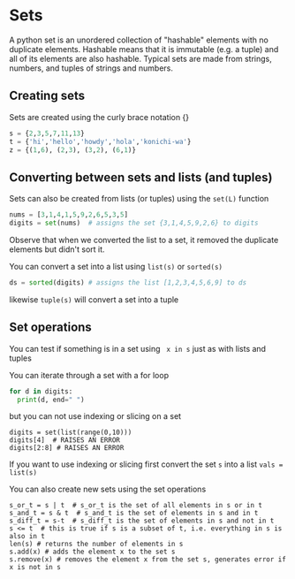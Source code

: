 # Sets
A python set is an unordered collection of "hashable" elements with no duplicate elements.
Hashable means that it is immutable (e.g. a tuple) and all of its elements are also hashable.
Typical sets are made from strings, numbers, and tuples of strings and numbers.

## Creating sets
Sets are created using the curly brace notation {}
``` python
s = {2,3,5,7,11,13}
t = {'hi','hello','howdy','hola','konichi-wa'}
z = {(1,6), (2,3), (3,2), (6,1)}
```

## Converting between sets and lists (and tuples)
Sets can also be created from lists (or tuples) using the ```set(L)``` function
``` python
nums = [3,1,4,1,5,9,2,6,5,3,5]
digits = set(nums)  # assigns the set {3,1,4,5,9,2,6} to digits
```
Observe that when we converted the list to a set, it removed the duplicate elements but didn't sort it.

You can convert a set into a list using ```list(s)``` or ```sorted(s)```
``` python
ds = sorted(digits) # assigns the list [1,2,3,4,5,6,9] to ds
```
likewise ```tuple(s)``` will convert a set into a tuple

## Set operations
You can test if something is in a set using ``` x in s``` just as with lists and tuples

You can iterate through a set with a for loop
``` python
for d in digits:
  print(d, end=" ")
```
but you can not use indexing or slicing on a set
```
digits = set(list(range(0,10)))
digits[4]  # RAISES AN ERROR
digits[2:8] # RAISES AN ERROR
```
If you want to use indexing or slicing first convert the set ```s``` into a list ```vals = list(s)```

You can also create new sets using the set operations 
``` pythons
s_or_t = s | t  # s_or_t is the set of all elements in s or in t
s_and_t = s & t  # s_and_t is the set of elements in s and in t
s_diff_t = s-t  # s_diff_t is the set of elements in s and not in t
s <= t  # this is true if s is a subset of t, i.e. everything in s is also in t
len(s) # returns the number of elements in s
s.add(x) # adds the element x to the set s
s.remove(x) # removes the element x from the set s, generates error if x is not in s
```






